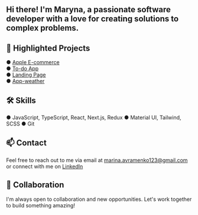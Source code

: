 ## Hi there! I'm Maryna, a passionate software developer with a love for creating solutions to complex problems.

## 🌟 Highlighted Projects

● [Apple E-commerce](https://github.com/AvramenkoMarina/phone_catalog)  
● [To-do App](https://github.com/AvramenkoMarina/todo_app)  
● [Landing Page](https://github.com/AvramenkoMarina/landing_page)  
● [App-weather](https://github.com/AvramenkoMarina/app-weather)

## 🛠️ Skills
● JavaScript, TypeScript, React, Next.js, Redux
● Material UI, Tailwind, SCSS
● Git

## 📫 Contact
Feel free to reach out to me via email at marina.avramenko123@gmail.com or connect with me on [LinkedIn](https://www.linkedin.com/in/maryna-avramenko-a30296355/)

## 🤝 Collaboration
I'm always open to collaboration and new opportunities. Let's work together to build something amazing!
